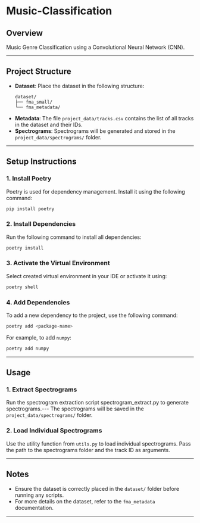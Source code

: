 # Music-Classification

## Overview

Music Genre Classification using a Convolutional Neural Network (CNN).

---

## Project Structure

- **Dataset**: Place the dataset in the following structure:
  ```
  dataset/
  ├── fma_small/
  └── fma_metadata/
  ```
- **Metadata**: The file `project_data/tracks.csv` contains the list of all tracks in the dataset and their IDs.
- **Spectrograms**: Spectrograms will be generated and stored in the `project_data/spectrograms/` folder.

---

## Setup Instructions

### 1. Install Poetry

Poetry is used for dependency management. Install it using the following command:

```bash
pip install poetry
```

### 2. Install Dependencies

Run the following command to install all dependencies:

```bash
poetry install
```

### 3. Activate the Virtual Environment

Select created virtual environment in your IDE or activate it using:

```bash
poetry shell
```

### 4. Add Dependencies

To add a new dependency to the project, use the following command:

```bash
poetry add <package-name>
```

For example, to add `numpy`:

```bash
poetry add numpy
```

---

## Usage

### 1. Extract Spectrograms

Run the spectrogram extraction script spectrogram_extract.py to generate spectrograms.---
The spectrograms will be saved in the `project_data/spectrograms/` folder.

### 2. Load Individual Spectrograms

Use the utility function from `utils.py` to load individual spectrograms. Pass the path to the spectrograms folder and the track ID as arguments.

---

## Notes

- Ensure the dataset is correctly placed in the `dataset/` folder before running any scripts.
- For more details on the dataset, refer to the `fma_metadata` documentation.

---
